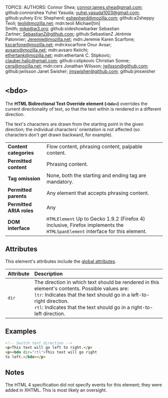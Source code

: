 TOPICS: <bdo>
AUTHORS: Connor Shea; connor.james.shea@gmail.com; github:connorshea
         Yuhei Yasuda; yuhei.yasuda1003@gmail.com; github:yuheiy
         Eric Shepherd; eshepherd@mozilla.com; github:a2sheppy
         Teoli; teoli@mozilla.net; mdn:teoli
         Michael[tm] Smith; mike@w3.org; github:sideshowbarker
         Sebastian Zartner; SebastianZ@github.com; github:SebastianZ
         Jérémie Patonnier; Jeremie@mozilla.net; mdn:Jeremie
         Karen Scarfone; kscarfone@mozilla.net; mdn:kscarfone
         Onur Avsar; avsaro@mozilla.net; mdn:avsaro
         Keiichi; ethertank@mozilla.net; mdn:ethertank
         C. Stipkovic; clauber.halic@gmail.com; github:cstipkovic
         Christian Sonne; cers@mozilla.net; mdn:cers
         Jonathan Wilsson; jwilsson@github.com; github:jwilsson
         Janet Swisher; jmswisher@github.com; github:jmswisher

# `<bdo>`

The **HTML Bidirectional Text Override element (`<bdo>`)** overrides the current directionality of
text, so that the text within is rendered in a different direction.

The text's characters are drawn from the starting point in the given direction; the individual
characters' orientation is not affected (so characters don't get drawn backward, for example).

|  |  |
| :-- | :-- |
| **Content categories** | Flow content, phrasing content, palpable content. |
| **Permitted content** | Phrasing content. |
| **Tag omission** | None, both the starting and ending tag are mandatory. |
| **Permitted parents** | Any element that accepts phrasing content.
| **Permitted ARIA roles** | Any |
| **DOM interface** | `HTMLElement` Up to Gecko 1.9.2 (Firefox 4) inclusive, Firefox implements the `HTMLSpanElement` interface for this element.

## Attributes

This element's attributes include the [global attributes](/en/webfrontend/HTML_Global_Attributes).

| Attribute | Description |
| :-- | :-- |
| `dir` | The direction in which text should be rendered in this element's contents. Possible values are:<br>`ltr`: Indicates that the text should go in a left-to-right direction.<br>`rtl`: Indicates that the text should go in a right-to-left direction.

## Examples

```html
<!-- Switch text direction -->
<p>This text will go left to right.</p>
<p><bdo dir="rtl">This text will go right
to left.</bdo></p>
```

## Notes

The HTML 4 specification did not specify events for this element; they were added in XHTML.
This is most likely an oversight.
